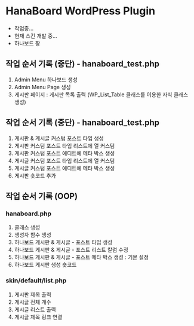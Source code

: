# HanaBoard WordPress Plugin

- 작업중...
- 현재 스킨 개발 중...
- 하나보드 짱

## 작업 순서 기록 (중단) - hanaboard_test.php
1. Admin Menu 하나보드 생성
2. Admin Menu Page 생성 
3. 게시판 페이지 : 게시판 목록 출력 (WP_List_Table 클래스를 이용한 자식 클래스 생성) 

## 작업 순서 기록 (중단) - hanaboard_test.php
1. 게시판 & 게시글 커스텀 포스트 타입 생성
2. 게시판 커스텀 포스트 타입 리스트에 열 커스텀
3. 게시판 커스텀 포스트 에디트에 메타 박스 생성
4. 게시글 커스텀 포스트 타입 리스트에 열 커스텀
5. 게시글 커스텀 포스트 에디트에 메타 박스 생성
6. 게시판 숏코드 추가

## 작업 순서 기록 (OOP)

### hanaboard.php
1. 클래스 생성
2. 생성자 함수 생성
3. 하나보드 게시판 & 게시글 - 포스트 타입 생성
4. 하나보드 게시판 & 게시글 - 포스트 리스트 칼럼 수정
5. 하나보드 게시판 & 게시글 - 포스트 메타 박스 생성 : 기본 설정
6. 하나보드 게시판 생성 숏코드

### skin/default/list.php
1. 게시판 제목 출력
2. 게시글 전체 개수
3. 게시글 리스트 출력
4. 게시글 제목 링크 연결